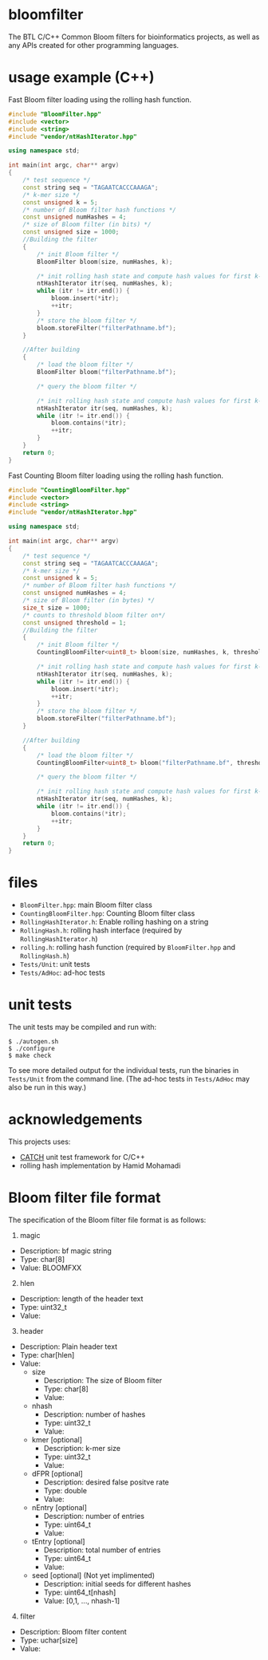 # bloomfilter

The BTL C/C++ Common Bloom filters for bioinformatics projects, as well as any APIs created for other programming languages.

# usage example (C++)

Fast Bloom filter loading using the rolling hash function.

```C++
#include "BloomFilter.hpp"
#include <vector>
#include <string>
#include "vendor/ntHashIterator.hpp"

using namespace std;

int main(int argc, char** argv)
{
    /* test sequence */
    const string seq = "TAGAATCACCCAAAGA";
    /* k-mer size */
    const unsigned k = 5;
    /* number of Bloom filter hash functions */
    const unsigned numHashes = 4;
    /* size of Bloom filter (in bits) */
    const unsigned size = 1000;
	//Building the filter
	{
		/* init Bloom filter */
		BloomFilter bloom(size, numHashes, k);

		/* init rolling hash state and compute hash values for first k-mer */
		ntHashIterator itr(seq, numHashes, k);
		while (itr != itr.end()) {
			bloom.insert(*itr);
			++itr;
		}
		/* store the bloom filter */
		bloom.storeFilter("filterPathname.bf");
	}

	//After building
	{
		/* load the bloom filter */
		BloomFilter bloom("filterPathname.bf");

		/* query the bloom filter */

		/* init rolling hash state and compute hash values for first k-mer */
		ntHashIterator itr(seq, numHashes, k);
		while (itr != itr.end()) {
			bloom.contains(*itr);
			++itr;
		}
	}
	return 0;
}
```

Fast Counting Bloom filter loading using the rolling hash function.


```C++
#include "CountingBloomFilter.hpp"
#include <vector>
#include <string>
#include "vendor/ntHashIterator.hpp"

using namespace std;

int main(int argc, char** argv)
{
    /* test sequence */
    const string seq = "TAGAATCACCCAAAGA";
    /* k-mer size */
    const unsigned k = 5;
    /* number of Bloom filter hash functions */
    const unsigned numHashes = 4;
    /* size of Bloom filter (in bytes) */
    size_t size = 1000;
    /* counts to threshold bloom filter on*/
    const unsigned threshold = 1;
	//Building the filter
	{
		/* init Bloom filter */
		CountingBloomFilter<uint8_t> bloom(size, numHashes, k, threshold);

		/* init rolling hash state and compute hash values for first k-mer */
		ntHashIterator itr(seq, numHashes, k);
		while (itr != itr.end()) {
			bloom.insert(*itr);
			++itr;
		}
		/* store the bloom filter */
		bloom.storeFilter("filterPathname.bf");
	}

	//After building
	{
		/* load the bloom filter */
		CountingBloomFilter<uint8_t> bloom("filterPathname.bf", threshold);

		/* query the bloom filter */

		/* init rolling hash state and compute hash values for first k-mer */
		ntHashIterator itr(seq, numHashes, k);
		while (itr != itr.end()) {
			bloom.contains(*itr);
			++itr;
		}
	}
	return 0;
}
```

# files

* `BloomFilter.hpp`: main Bloom filter class
* `CountingBloomFilter.hpp`: Counting Bloom filter class
* `RollingHashIterator.h`: Enable rolling hashing on a string
* `RollingHash.h`: rolling hash interface (required by `RollingHashIterator.h`)
* `rolling.h`: rolling hash function (required by `BloomFilter.hpp` and `RollingHash.h`)
* `Tests/Unit`: unit tests
* `Tests/AdHoc`: ad-hoc tests

# unit tests

The unit tests may be compiled and run with:

	$ ./autogen.sh
	$ ./configure
	$ make check

To see more detailed output for the individual tests, run the binaries in `Tests/Unit` from the command line. (The ad-hoc tests in `Tests/AdHoc` may also be run in this way.)

# acknowledgements

This projects uses:
* [CATCH](https://github.com/philsquared/Catch) unit test framework for C/C++
* rolling hash implementation by Hamid Mohamadi

# Bloom filter file format

The specification of the Bloom filter file format is as follows:

1. magic
  * Description: bf magic string
  * Type: char[8]
  * Value: BLOOMFXX
2. hlen
  * Description: length of the header text
  * Type: uint32_t
  * Value:
3. header
  * Description: Plain header text
  * Type: char[hlen]
  * Value:
    * size
      * Description: The size of Bloom filter
      * Type: char[8]
      * Value:
    * nhash
      * Description: number of hashes
      * Type: uint32_t
      * Value:
    * kmer [optional]
      * Description: k-mer size
      * Type: uint32_t
      * Value:
    * dFPR [optional]
      * Description: desired false positve rate
      * Type: double
      * Value:
    * nEntry [optional]
      * Description: number of entries
      * Type: uint64_t
      * Value:
    * tEntry [optional]
      * Description: total number of entries
      * Type: uint64_t
      * Value:
    * seed [optional] \(Not yet implimented\)
      * Description: initial seeds for different hashes
      * Type: uint64_t[nhash]
      * Value: [0,1, ..., nhash-1]

4. filter
  * Description: Bloom filter content
  * Type: uchar[size]
  * Value:

